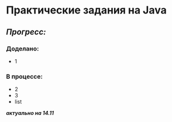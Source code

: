 # Практические задания на Java
## *Прогресс:*
### Доделано:
- 1
### В процессе:
- 2
- 3
- list

***актуально на 14.11***
